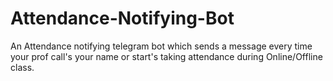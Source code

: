 # Attendance-Notifying-Bot
An Attendance notifying telegram bot which sends a message every time your prof call's your name or start's taking attendance during Online/Offline class.
